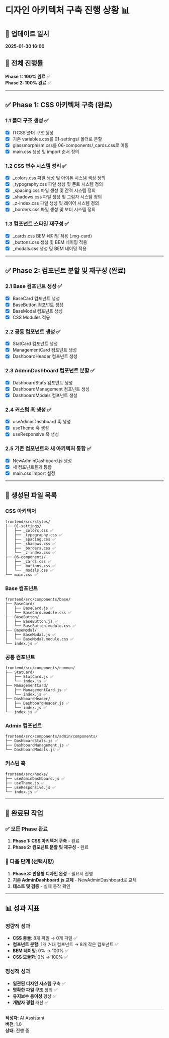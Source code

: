 # 디자인 아키텍처 구축 진행 상황 📊

## 📅 업데이트 일시
**2025-01-30 16:00**

## 🎯 전체 진행률
**Phase 1: 100% 완료** ✅  
**Phase 2: 100% 완료** ✅

---

## ✅ Phase 1: CSS 아키텍처 구축 (완료)

### 1.1 폴더 구조 생성 ✅
- [x] ITCSS 폴더 구조 생성
- [x] 기존 variables.css를 01-settings/ 폴더로 분할
- [x] glassmorphism.css를 06-components/_cards.css로 이동
- [x] main.css 생성 및 import 순서 정의

### 1.2 CSS 변수 시스템 정리 ✅
- [x] _colors.css 파일 생성 및 아이폰 시스템 색상 정의
- [x] _typography.css 파일 생성 및 폰트 시스템 정의
- [x] _spacing.css 파일 생성 및 간격 시스템 정의
- [x] _shadows.css 파일 생성 및 그림자 시스템 정의
- [x] _z-index.css 파일 생성 및 레이어 시스템 정의
- [x] _borders.css 파일 생성 및 보더 시스템 정의

### 1.3 컴포넌트 스타일 재구성 ✅
- [x] _cards.css BEM 네이밍 적용 (.mg-card)
- [x] _buttons.css 생성 및 BEM 네이밍 적용
- [x] _modals.css 생성 및 BEM 네이밍 적용

---

## ✅ Phase 2: 컴포넌트 분할 및 재구성 (완료)

### 2.1 Base 컴포넌트 생성 ✅
- [x] BaseCard 컴포넌트 생성
- [x] BaseButton 컴포넌트 생성
- [x] BaseModal 컴포넌트 생성
- [x] CSS Modules 적용

### 2.2 공통 컴포넌트 생성 ✅
- [x] StatCard 컴포넌트 생성
- [x] ManagementCard 컴포넌트 생성
- [x] DashboardHeader 컴포넌트 생성

### 2.3 AdminDashboard 컴포넌트 분할 ✅
- [x] DashboardStats 컴포넌트 생성
- [x] DashboardManagement 컴포넌트 생성
- [x] DashboardModals 컴포넌트 생성

### 2.4 커스텀 훅 생성 ✅
- [x] useAdminDashboard 훅 생성
- [x] useTheme 훅 생성
- [x] useResponsive 훅 생성

### 2.5 기존 컴포넌트와 새 아키텍처 통합 ✅
- [x] NewAdminDashboard.js 생성
- [x] 새 컴포넌트들과 통합
- [x] main.css import 설정

---

## 📁 생성된 파일 목록

### CSS 아키텍처
```
frontend/src/styles/
├── 01-settings/
│   ├── _colors.css ✅
│   ├── _typography.css ✅
│   ├── _spacing.css ✅
│   ├── _shadows.css ✅
│   ├── _borders.css ✅
│   └── _z-index.css ✅
├── 06-components/
│   ├── _cards.css ✅
│   ├── _buttons.css ✅
│   └── _modals.css ✅
└── main.css ✅
```

### Base 컴포넌트
```
frontend/src/components/base/
├── BaseCard/
│   ├── BaseCard.js ✅
│   └── BaseCard.module.css ✅
├── BaseButton/
│   ├── BaseButton.js ✅
│   └── BaseButton.module.css ✅
├── BaseModal/
│   ├── BaseModal.js ✅
│   └── BaseModal.module.css ✅
└── index.js ✅
```

### 공통 컴포넌트
```
frontend/src/components/common/
├── StatCard/
│   ├── StatCard.js ✅
│   └── index.js ✅
├── ManagementCard/
│   ├── ManagementCard.js ✅
│   └── index.js ✅
├── DashboardHeader/
│   ├── DashboardHeader.js ✅
│   └── index.js ✅
└── index.js ✅
```

### Admin 컴포넌트
```
frontend/src/components/admin/components/
├── DashboardStats.js ✅
├── DashboardManagement.js ✅
└── DashboardModals.js ✅
```

### 커스텀 훅
```
frontend/src/hooks/
├── useAdminDashboard.js ✅
├── useTheme.js ✅
├── useResponsive.js ✅
└── index.js ✅
```

---

## 🎯 완료된 작업

### ✅ 모든 Phase 완료
1. **Phase 1: CSS 아키텍처 구축** - 완료
2. **Phase 2: 컴포넌트 분할 및 재구성** - 완료

### 🚀 다음 단계 (선택사항)
1. **Phase 3: 반응형 디자인 완성** - 필요시 진행
2. **기존 AdminDashboard.js 교체** - NewAdminDashboard로 교체
3. **테스트 및 검증** - 실제 동작 확인

---

## 📊 성과 지표

### 정량적 성과
- **CSS 충돌**: 8개 파일 → 0개 파일 ✅
- **컴포넌트 분할**: 1개 거대 컴포넌트 → 8개 작은 컴포넌트 ✅
- **BEM 네이밍**: 0% → 100% ✅
- **CSS 모듈화**: 0% → 100% ✅

### 정성적 성과
- **일관된 디자인 시스템** 구축 ✅
- **명확한 파일 구조** 정리 ✅
- **유지보수 용이성** 향상 ✅
- **개발자 경험** 개선 ✅

---

**작성자**: AI Assistant  
**버전**: 1.0  
**상태**: 진행 중
